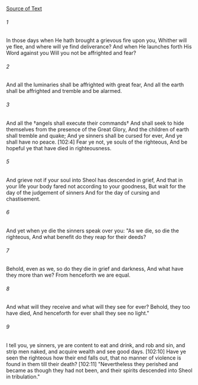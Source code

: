 [Source of Text](https://github.com/scrollmapper/bible_databases_deuterocanonical)

###### 1
In those days when He hath brought a grievous fire upon you, Whither will ye flee, and where will ye find deliverance? And when He launches forth His Word against you Will you not be affrighted and fear?

###### 2
And all the luminaries shall be affrighted with great fear, And all the earth shall be affrighted and tremble and be alarmed.

###### 3
And all the †angels shall execute their commands† And shall seek to hide themselves from the presence of the Great Glory, And the children of earth shall tremble and quake; And ye sinners shall be cursed for ever, And ye shall have no peace. [102:4] Fear ye not, ye souls of the righteous, And be hopeful ye that have died in righteousness.

###### 5
And grieve not if your soul into Sheol has descended in grief, And that in your life your body fared not according to your goodness, But wait for the day of the judgement of sinners And for the day of cursing and chastisement.

###### 6
And yet when ye die the sinners speak over you: "As we die, so die the righteous, And what benefit do they reap for their deeds?

###### 7
Behold, even as we, so do they die in grief and darkness, And what have they more than we? From henceforth we are equal.

###### 8
And what will they receive and what will they see for ever? Behold, they too have died, And henceforth for ever shall they see no light."

###### 9
I tell you, ye sinners, ye are content to eat and drink, and rob and sin, and strip men naked, and acquire wealth and see good days. [102:10] Have ye seen the righteous how their end falls out, that no manner of violence is found in them till their death? [102:11] "Nevertheless they perished and became as though they had not been, and their spirits descended into Sheol in tribulation."